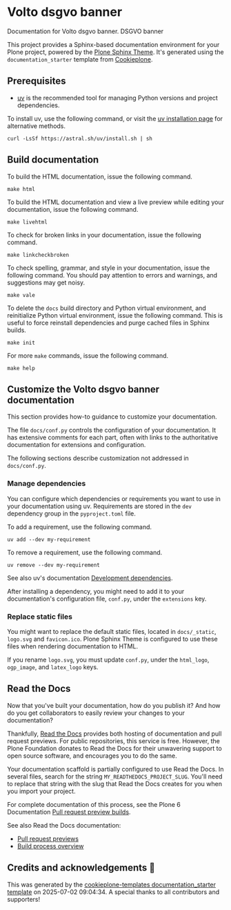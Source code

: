 # Volto dsgvo banner

Documentation for Volto dsgvo banner.
DSGVO banner

This project provides a Sphinx-based documentation environment for your Plone project, powered by the [Plone Sphinx Theme](https://github.com/plone/plone-sphinx-theme).
It's generated using the `documentation_starter` template from [Cookieplone](https://github.com/plone/cookieplone).


## Prerequisites

-   [uv](https://docs.astral.sh/uv/) is the recommended tool for managing Python versions and project dependencies.

To install uv, use the following command, or visit the [uv installation page](https://docs.astral.sh/uv/getting-started/installation/) for alternative methods.

```shell
curl -LsSf https://astral.sh/uv/install.sh | sh
```


## Build documentation

To build the HTML documentation, issue the following command.

```shell
make html
```

To build the HTML documentation and view a live preview while editing your documentation, issue the following command.

```shell
make livehtml
```

To check for broken links in your documentation, issue the following command.

```shell
make linkcheckbroken
```

To check spelling, grammar, and style in your documentation, issue the following command.
You should pay attention to errors and warnings, and suggestions may get noisy.

```shell
make vale
```

To delete the `docs` build directory and Python virtual environment, and reinitialize Python virtual environment, issue the following command.
This is useful to force reinstall dependencies and purge cached files in Sphinx builds.

```shell
make init
```

For more `make` commands, issue the following command.

```shell
make help
```


## Customize the Volto dsgvo banner documentation

This section provides how-to guidance to customize your documentation.

The file `docs/conf.py` controls the configuration of your documentation.
It has extensive comments for each part, often with links to the authoritative documentation for extensions and configuration.

The following sections describe customization not addressed in `docs/conf.py`.


### Manage dependencies

You can configure which dependencies or requirements you want to use in your documentation using uv.
Requirements are stored in the `dev` dependency group in the `pyproject.toml` file.

To add a requirement, use the following command.

```shell
uv add --dev my-requirement
```

To remove a requirement, use the following command.

```shell
uv remove --dev my-requirement
```

See also uv's documentation [Development dependencies](https://docs.astral.sh/uv/concepts/projects/dependencies/#development-dependencies).

After installing a dependency, you might need to add it to your documentation's configuration file, `conf.py`, under the `extensions` key.


### Replace static files

You might want to replace the default static files, located in `docs/_static`, `logo.svg` and `favicon.ico`.
Plone Sphinx Theme is configured to use these files when rendering documentation to HTML.

If you rename `logo.svg`, you must update `conf.py`, under the `html_logo`, `ogp_image`, and `latex_logo` keys.


## Read the Docs

Now that you've built your documentation, how do you publish it?
And how do you get collaborators to easily review your changes to your documentation?

Thankfully, [Read the Docs](https://about.readthedocs.com/) provides both hosting of documentation and pull request previews.
For public repositories, this service is free.
However, the Plone Foundation donates to Read the Docs for their unwavering support to open source software, and encourages you to do the same.

Your documentation scaffold is partially configured to use Read the Docs.
In several files, search for the string `MY_READTHEDOCS_PROJECT_SLUG`.
You'll need to replace that string with the slug that Read the Docs creates for you when you import your project.

For complete documentation of this process, see the Plone 6 Documentation [Pull request preview builds](https://6.docs.plone.org/contributing/documentation/admins.html#pull-request-preview-builds).

See also Read the Docs documentation:

-   [Pull request previews](https://docs.readthedocs.com/platform/stable/pull-requests.html)
-   [Build process overview](https://docs.readthedocs.com/platform/stable/builds.html)

## Credits and acknowledgements 🙏

This was generated by the [cookieplone-templates documentation_starter template](https://github.com/plone/cookieplone-templates/tree/main/documentation_starter) on 2025-07-02 09:04:34. A special thanks to all contributors and supporters!
